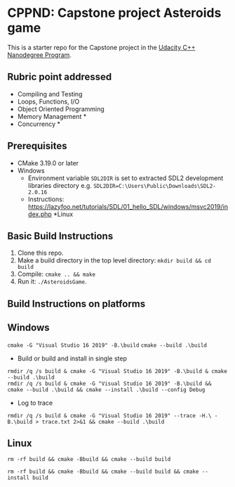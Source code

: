 # CPPND: Capstone project Asteroids game

This is a starter repo for the Capstone project in the [Udacity C++ Nanodegree Program](https://www.udacity.com/course/c-plus-plus-nanodegree--nd213).

## Rubric point addressed
* Compiling and Testing
* Loops, Functions, I/O
* Object Oriented Programming
* Memory Management
  *
* Concurrency
  *

Prerequisites
--------------
* CMake 3.19.0 or later
* Windows
  * Environment variable `SDL2DIR` is set to extracted SDL2 development libraries directory e.g.
    `SDL2DIR=C:\Users\Public\Downloads\SDL2-2.0.16` 
  * Instructions: https://lazyfoo.net/tutorials/SDL/01_hello_SDL/windows/msvc2019/index.php
*Linux


## Basic Build Instructions

1. Clone this repo.
2. Make a build directory in the top level directory: `mkdir build && cd build`
3. Compile: `cmake .. && make`
4. Run it: `./AsteroidsGame`.

## Build Instructions on platforms
Windows
--------------

`cmake -G "Visual Studio 16 2019" -B.\build`
`cmake --build .\build`

* Build or build and install in single step
```
rmdir /q /s build & cmake -G "Visual Studio 16 2019" -B.\build & cmake --build .\build
rmdir /q /s build & cmake -G "Visual Studio 16 2019" -B.\build && cmake --build .\build && cmake --install .\build --config Debug
```
* Log to trace
```
rmdir /q /s build & cmake -G "Visual Studio 16 2019" --trace -H.\ -B.\build > trace.txt 2>&1 && cmake --build .\build
```

Linux
--------------
```
rm -rf build && cmake -Bbuild && cmake --build build

rm -rf build && cmake -Bbuild && cmake --build build && cmake --install build
```